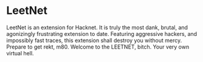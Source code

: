 # LeetNet
LeetNet is an extension for Hacknet. It is truly the most dank, brutal, and agonizingly frustrating extension to date. Featuring aggressive hackers, and impossibly fast traces, this extension shall destroy you without mercy. Prepare to get rekt, m80. Welcome to the LEETNET, bitch. Your very own virtual hell.
